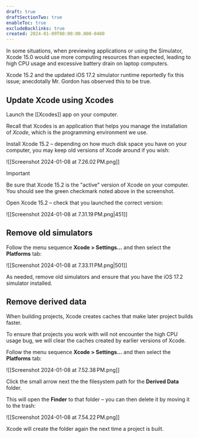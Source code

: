```yaml
---
draft: true
draftSectionTwo: true
enableToc: true
excludeBacklinks: true
created: 2024-01-09T00:00:00.000-0400
---
```

In some situations, when previewing applications or using the Simulator, Xcode 15.0 would use more computing resources than expected, leading to high CPU usage and excessive battery drain on laptop computers.

Xcode 15.2 and the updated iOS 17.2 simulator runtime reportedly fix this issue; anecdotally Mr. Gordon has observed this to be true.

## Update Xcode using Xcodes

Launch the [[Xcodes]] app on your computer.

Recall that Xcodes is an application that helps you manage the installation  of *Xcode*, which is the programming environment we use.

Install Xcode 15.2 – depending on how much disk space you have on your computer, you may keep old versions of Xcode around if you wish:

![[Screenshot 2024-01-08 at 7.26.02 PM.png]]

> [!IMPORTANT]
> Be sure that Xcode 15.2 is the "active" version of Xcode on your computer. You should see the green checkmark noted above in the screenshot.

Open Xcode 15.2 – check that you launched the correct version:

![[Screenshot 2024-01-08 at 7.31.19 PM.png|451]]

## Remove old simulators

Follow the menu sequence **Xcode > Settings...** and then select the **Platforms** tab:

![[Screenshot 2024-01-08 at 7.33.11 PM.png|501]]

As needed, remove old simulators and ensure that you have the iOS 17.2 simulator installed.

## Remove derived data

When building projects, Xcode creates caches that make later project builds faster.

To ensure that projects you work with will not encounter the high CPU usage bug, we will clear the caches created by earlier versions of Xcode.

Follow the menu sequence **Xcode > Settings...** and then select the **Platforms** tab:

![[Screenshot 2024-01-08 at 7.52.38 PM.png]]

Click the small arrow next the the filesystem path for the **Derived Data** folder.

This will open the **Finder** to that folder – you can then delete it by moving it to the trash:

![[Screenshot 2024-01-08 at 7.54.22 PM.png]]

Xcode will create the folder again the next time a project is built.